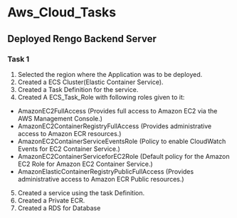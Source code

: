 # Aws_Cloud_Tasks

## Deployed Rengo Backend Server

### Task 1
1. Selected the region where the Application was to be deployed.
2. Created a ECS Cluster(Elastic Container Service).
3. Created a Task Definition for the service.
4. Created A ECS_Task_Role with following roles given to it: <br/>
<ul>
<li> AmazonEC2FullAccess (Provides full access to Amazon EC2 via the AWS Management Console.) </li>
<li> AmazonEC2ContainerRegistryFullAccess	(Provides administrative access to Amazon ECR resources.) </li>
<li> AmazonEC2ContainerServiceEventsRole (Policy to enable CloudWatch Events for EC2 Container Service.) </li>
<li> AmazonEC2ContainerServiceforEC2Role	(Default policy for the Amazon EC2 Role for Amazon EC2 Container Service.) </li>
<li> AmazonElasticContainerRegistryPublicFullAccess (Provides administrative access to Amazon ECR Public resources.) </li>
</ul>

5. Created a service using the task Definition.
6. Created a Private ECR.
7. Created a RDS for Database
